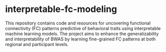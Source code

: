# interpretable-fc-modeling
 This repository contains code and resources for uncovering functional connectivity (FC) patterns predictive of behavioral traits using interpretable machine learning models. The project aims to enhance the generalizability and interpretability of BWAS by learning fine-grained FC patterns at both regional and participant levels.
